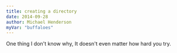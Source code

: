 ```yaml
---
title: creating a directory
date: 2014-09-28
author: Michael Henderson
myVar: "buffaloes"
---
```

One thing I don't know why, It doesn't even matter how hard you try.